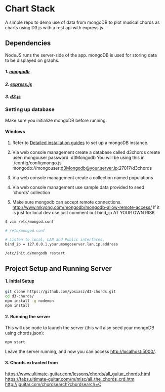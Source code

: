 # Chart Stack
A simple repo to demo use of data from mongoDB to plot
musical chords as charts using D3.js with a rest api with express.js

## Dependencies
NodeJS runs the server-side of the app. mongoDB is used for storing data to be displayed on graphs.

##### 1. [mongodb](https://www.npmjs.com/package/mongodb)
##### 2. [express.js](https://www.npmjs.com/package/express)
##### 3. [d3.js](https://www.npmjs.com/package/d3)

### Setting up database
Make sure you initialize mongoDB before running. 

#### Windows

1. Refer to [Detailed installation guides](https://www.turnkeylinux.org/mongodb) to set up a mongoDB instance.

2. Via web console management create a database called d3chords
   create user: mongouser
   password:    d3Mongodb
   You will be using this in ./config/configmongo.js
    mongodb://mongouser:d3Mongodb@your.server.ip:27017/d3chords

3. Via web console management create a collection named populations

4. Via web console management use sample data provided to seed 'chords' collection

5. Make sure mongodb can accept remote connections. http://www.mkyong.com/mongodb/mongodb-allow-remote-access/
   If it is just for local dev use just comment out bind_ip AT YOUR OWN RISK

```bash
$ vim /etc/mongod.conf

# /etc/mongod.conf

# Listen to local, LAN and Public interfaces.
bind_ip = 127.0.0.1,your.mongoserver.lan.ip.address

/etc/init.d/mongodb restart
```

## Project Setup and Running Server
#### 1. Initial Setup
```bash
git clone https://github.com/yosiasz/d3-chords.git
cd d3-chords/
npm install -g nodemon
npm install
```

#### 2. Running the server
This will use node to launch the server (this will also seed your mongoDB using chords.json):
```bash
npm start
```
Leave the server running, and now you can access [http://localhost:5000/](http://localhost:5000/).

#### 3. Chords extracted from 
https://www.ultimate-guitar.com/lessons/chords/all_guitar_chords.html
https://tabs.ultimate-guitar.com/m/misc/all_the_chords_crd.htm
http://jguitar.com/chordsearch?chordsearch=C
